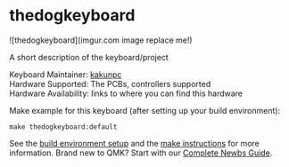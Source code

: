 # thedogkeyboard

![thedogkeyboard](imgur.com image replace me!)

A short description of the keyboard/project

Keyboard Maintainer: [kakunpc](https://github.com/kakunpc)  
Hardware Supported: The PCBs, controllers supported  
Hardware Availability: links to where you can find this hardware

Make example for this keyboard (after setting up your build environment):

    make thedogkeyboard:default

See the [build environment setup](https://docs.qmk.fm/#/getting_started_build_tools) and the [make instructions](https://docs.qmk.fm/#/getting_started_make_guide) for more information. Brand new to QMK? Start with our [Complete Newbs Guide](https://docs.qmk.fm/#/newbs).

